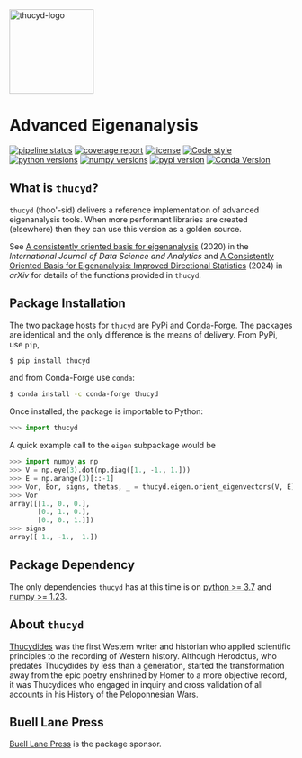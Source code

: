 <img src="https://gitlab.com/thucyd-dev/thucyd/raw/master/images/thucyd-tile-logo.1500px.png" alt="thucyd-logo" height="150"> 

# Advanced Eigenanalysis 

[![pipeline status](https://gitlab.com/thucyd-dev/thucyd/badges/master/pipeline.svg)](https://gitlab.com/thucyd-dev/thucyd/pipelines)
[![coverage report](https://gitlab.com/thucyd-dev/thucyd/badges/master/coverage.svg)](https://gitlab.com/thucyd-dev/thucyd/commits/master)
[![license](https://img.shields.io/badge/License-Apache%202.0-blue.svg)](https://gitlab.com/thucyd-dev/thucyd/blob/master/LICENSE)
[![Code style](https://img.shields.io/badge/code%20style-black-000000.svg)](https://github.com/psf/black)
[![python versions](https://img.shields.io/badge/py-%3E%3D3.7-blue)](https://pypi.python.org/pypi/thucyd)
[![numpy versions](https://img.shields.io/badge/numpy-%3E%3D1.23-blue)](https://www.numpy.org/)
[![pypi version](https://img.shields.io/pypi/v/thucyd.svg)](https://pypi.python.org/pypi/thucyd)
[![Conda Version](https://img.shields.io/conda/vn/conda-forge/thucyd.svg)](https://anaconda.org/conda-forge/thucyd)

## What is `thucyd`?

`thucyd` (thoo'-sid) delivers a reference implementation of advanced eigenanalysis tools. When more performant libraries are created (elsewhere) then they can use this version as a golden source. 

See [A consistently oriented basis for eigenanalysis](https://link.springer.com/article/10.1007/s41060-020-00227-z) (2020) in the _International Journal of Data Science and Analytics_ and [A Consistently Oriented Basis for Eigenanalysis: Improved Directional Statistics](https://arxiv.org/abs/2402.08139) (2024) in _arXiv_ for details of the functions provided in `thucyd`.


## Package Installation

The two package hosts for `thucyd` are [PyPi](https://pypi.org/project/thucyd/) and [Conda-Forge](). The packages are identical and the only difference is the means of delivery. From PyPi, use `pip`,

```bash
$ pip install thucyd
```

and from Conda-Forge use `conda`:

```bash
$ conda install -c conda-forge thucyd
```

Once installed, the package is importable to Python:

```python
>>> import thucyd
```

A quick example call to the `eigen` subpackage would be

```python
>>> import numpy as np
>>> V = np.eye(3).dot(np.diag([1., -1., 1.]))
>>> E = np.arange(3)[::-1]
>>> Vor, Eor, signs, thetas, _ = thucyd.eigen.orient_eigenvectors(V, E)
>>> Vor
array([[1., 0., 0.],
       [0., 1., 0.],
       [0., 0., 1.]])
>>> signs
array([ 1., -1.,  1.])
```


## Package Dependency

The only dependencies `thucyd` has at this time is on [python >= 3.7](https://www.python.org/) and [numpy >= 1.23](https://www.numpy.org/). 


## About `thucyd`

[Thucydides](https://en.wikipedia.org/wiki/Thucydides) was the first Western writer and historian who applied scientific principles to the recording of Western history. Although Herodotus, who predates Thucydides by less than a generation, started the transformation away from the epic poetry enshrined by Homer to a more objective record, it was Thucydides who engaged in inquiry and cross validation of all accounts in his History of the Peloponnesian Wars.


## Buell Lane Press

[Buell Lane Press](https://buell-lane-press.co) is the package sponsor. 


